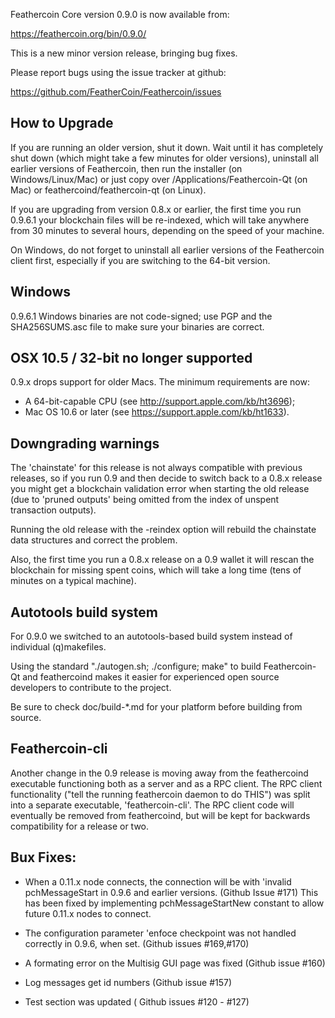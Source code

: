 Feathercoin Core version 0.9.0 is now available from:

  https://feathercoin.org/bin/0.9.0/

This is a new minor version release, bringing bug fixes.

Please report bugs using the issue tracker at github:

  https://github.com/FeatherCoin/Feathercoin/issues

How to Upgrade
--------------

If you are running an older version, shut it down. Wait until it has completely
shut down (which might take a few minutes for older versions), uninstall all
earlier versions of Feathercoin, then run the installer (on Windows/Linux/Mac) or just copy
over /Applications/Feathercoin-Qt (on Mac) or feathercoind/feathercoin-qt (on Linux).

If you are upgrading from version 0.8.x or earlier, the first time you run
0.9.6.1 your blockchain files will be re-indexed, which will take anywhere from 
30 minutes to several hours, depending on the speed of your machine.

On Windows, do not forget to uninstall all earlier versions of the Feathercoin
client first, especially if you are switching to the 64-bit version.

Windows
-------
0.9.6.1 Windows binaries are not code-signed; use PGP
and the SHA256SUMS.asc file to make sure your binaries are correct.


OSX 10.5 / 32-bit no longer supported
-------------------------------------

0.9.x drops support for older Macs. The minimum requirements are now:
* A 64-bit-capable CPU (see http://support.apple.com/kb/ht3696);
* Mac OS 10.6 or later (see https://support.apple.com/kb/ht1633).

Downgrading warnings
--------------------

The 'chainstate' for this release is not always compatible with previous
releases, so if you run 0.9 and then decide to switch back to a
0.8.x release you might get a blockchain validation error when starting the
old release (due to 'pruned outputs' being omitted from the index of
unspent transaction outputs).

Running the old release with the -reindex option will rebuild the chainstate
data structures and correct the problem.

Also, the first time you run a 0.8.x release on a 0.9 wallet it will rescan
the blockchain for missing spent coins, which will take a long time (tens
of minutes on a typical machine).




Autotools build system
-----------------------

For 0.9.0 we switched to an autotools-based build system instead of individual
(q)makefiles.

Using the standard "./autogen.sh; ./configure; make" to build Feathercoin-Qt and
feathercoind makes it easier for experienced open source developers to contribute 
to the project.

Be sure to check doc/build-*.md for your platform before building from source.

Feathercoin-cli
-------------

Another change in the 0.9 release is moving away from the feathercoind executable
functioning both as a server and as a RPC client. The RPC client functionality
("tell the running feathercoin daemon to do THIS") was split into a separate
executable, 'feathercoin-cli'. The RPC client code will eventually be removed from
feathercoind, but will be kept for backwards compatibility for a release or two.

Bux Fixes:
----------

- When a 0.11.x node connects, the connection will be with 'invalid pchMessageStart in 0.9.6
and earlier versions. (Github Issue #171)
This has been fixed by implementing pchMessageStartNew constant to allow future 0.11.x nodes to connect.

- The configuration parameter 'enfoce checkpoint was not handled correctly in 0.9.6, when set. 
(Github issues #169,#170)

- A formating error on the Multisig GUI page was fixed (Github issue #160)

- Log messages get id numbers (Github issue #157)

- Test section was updated ( Github issues #120 - #127)

